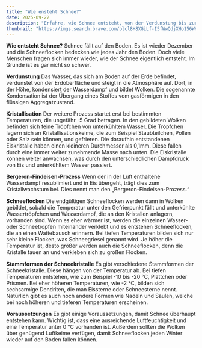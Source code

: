 ```yaml
---
title: "Wie ensteht Schnee?"
date: 2025-09-22
description: "Erfahre, wie Schnee entsteht, von der Verdunstung bis zur Kristallisation. Entdecke die faszinierenden Prozesse hinter Schneeflocken und ihre verschiedenen Formen."
thumbnail: "https://imgs.search.brave.com/blcl8H8XGiLf-I5fWwQdjXHo156WK82AjfpihadzRo8/rs:fit:860:0:0:0/g:ce/aHR0cHM6Ly9pLnBp/bmltZy5jb20vb3Jp/Z2luYWxzL2UwL2Ex/LzMwL2UwYTEzMDQ1/MDE2ZjMyOTY0OTgz/NGQ2MmJmYmE1MzM1/LmpwZw"
---
```


**Wie entsteht Schnee?**
Schnee fällt auf den Boden. Es ist wieder Dezember und die Schneeflocken bedecken wie jedes Jahr den Boden. Doch viele Menschen fragen sich immer wieder, wie der Schnee eigentlich entsteht. Im Grunde ist es gar nicht so schwer.

**Verdunstung**
Das Wasser, das sich am Boden auf der Erde befindet, verdunstet von der Erdoberfläche und steigt in die Atmosphäre auf. Dort, in der Höhe, kondensiert der Wasserdampf und bildet Wolken. Die sogenannte Kondensation ist der Übergang eines Stoffes vom gasförmigen in den flüssigen Aggregatzustand.

**Kristallisation**
Der weitere Prozess startet erst bei bestimmten Temperaturen, die ungefähr -5 Grad betragen. In den gebildeten Wolken befinden sich feine Tröpfchen von unterkühltem Wasser. Die Tröpfchen lagern sich an Kristallisationskeime, die zum Beispiel Staubteilchen, Pollen oder Salz sein können, und gefrieren. Die daraufhin entstandenen Eiskristalle haben einen kleineren Durchmesser als 0,1mm. Diese fallen durch eine immer weiter zunehmende Masse nach unten. Die Eiskristalle können weiter anwachsen, was durch den unterschiedlichen Dampfdruck von Eis und unterkühltem Wasser passiert.

**Bergeron-Findeisen-Prozess**
Wenn der in der Luft enthaltene Wasserdampf resublimiert und in Eis übergeht, trägt dies zum Kristallwachstum bei. Dies nennt man den „Bergeron-Findeisen-Prozess.“

**Schneeflocken**
Die endgültigen Schneeflocken werden dann in Wolken gebildet, sobald die Temperatur unter den Gefrierpunkt fällt und unterkühlte Wassertröpfchen und Wasserdampf, die an den Kristallen anlagern, vorhanden sind.
Wenn es eher wärmer ist, werden die einzelnen Wasser- oder Schneetropfen miteinander verklebt und es entstehen Schneeflocken, die an einen Wattebausch erinnern. Bei tiefen Temperaturen bilden sich nur sehr kleine Flocken, was Schneegriesel genannt wird.
Je höher die Temperatur ist, desto größer werden auch die Schneeflocken, denn die Kristalle tauen an und verkleben sich zu großen Flocken.

**Stammformen der Schneekristalle**
Es gibt verschiedene Stammformen der Schneekristalle. Diese hängen von der Temperatur ab. Bei tiefen Temperaturen entstehen, wie zum Beispiel -10 bis -20 °C, Plättchen oder Prismen. Bei eher höheren Temperaturen, wie -2 °C, bilden sich sechsarmige Dendriten, die man Eissterne oder Schneesterne nennt.  
Natürlich gibt es auch noch andere Formen wie Nadeln und Säulen, welche bei noch höheren und tieferen Temperaturen erscheinen.

**Voraussetzungen**
Es gibt einige Voraussetzungen, damit Schnee überhaupt entstehen kann. Wichtig ist, dass eine ausreichende Luftfeuchtigkeit und eine Temperatur unter 0 °C vorhanden ist. Außerdem sollten die Wolken über genügend Luftkeime verfügen, damit Schneeflocken jeden Winter wieder auf den Boden fallen können.

